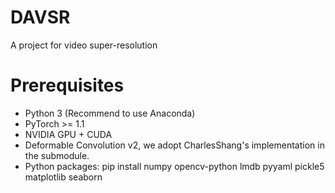 # DAVSR
A project for video super-resolution

# Prerequisites
* Python 3 (Recommend to use Anaconda)
* PyTorch >= 1.1
* NVIDIA GPU + CUDA
* Deformable Convolution v2, we adopt CharlesShang's implementation in the submodule.
* Python packages: pip install numpy opencv-python lmdb pyyaml pickle5 matplotlib seaborn
